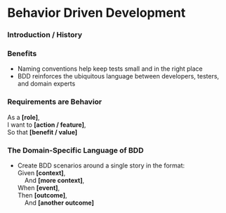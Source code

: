 # Behavior Driven Development

### __Introduction / History__


### __Benefits__
- Naming conventions help keep tests small and in the right place
- BDD reinforces the ubiquitous language between developers, testers, and domain experts

### __Requirements are Behavior__
As a __[role]__,<br/>
I want to __[action / feature]__,<br/>
So that __[benefit / value]__

### __The Domain-Specific Language of BDD__
- Create BDD scenarios around a single story in the format:<br/>
Given __[context]__,<br/>
&nbsp;&nbsp;&nbsp;&nbsp;And __[more context]__,<br/>
When __[event]__,<br/>
Then __[outcome]__,<br/>
&nbsp;&nbsp;&nbsp;&nbsp;And __[another outcome]__

